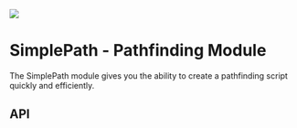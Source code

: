 ![](https://img.shields.io/badge/Version-1.0-success?style=for-the-badge)

# SimplePath - Pathfinding Module

The SimplePath module gives you the ability to create a pathfinding script quickly and efficiently.

## API

